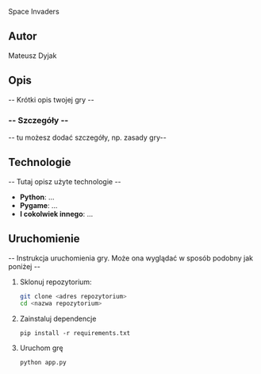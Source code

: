 Space Invaders

## Autor

Mateusz Dyjak

## Opis

-- Krótki opis twojej gry --

### -- Szczegóły --

-- tu możesz dodać szczegóły, np. zasady gry--


## Technologie

-- Tutaj opisz użyte technologie --

- **Python**: ...
- **Pygame**: ...
- **I cokolwiek innego**: ...

## Uruchomienie

-- Instrukcja uruchomienia gry. Może ona wyglądać w sposób podobny jak poniżej --

1. Sklonuj repozytorium:
   
    ```sh
    git clone <adres repozytorium>
    cd <nazwa repozytorium>
    ```

2. Zainstaluj dependencje
    ```
    pip install -r requirements.txt
    ```

3. Uruchom grę
    ```
    python app.py
    ```

